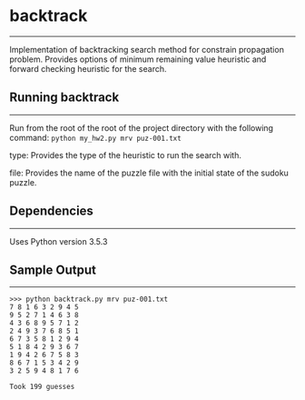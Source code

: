 # backtrack
---
Implementation of backtracking search method for constrain propagation problem. Provides options of minimum remaining value heuristic and forward checking heuristic for the search.

## Running backtrack
---
Run from the root of the root of the project directory with the following command: `python my_hw2.py mrv puz-001.txt`

type: Provides the type of the heuristic to run the search with.

file: Provides the name of the puzzle file with the initial state of the sudoku puzzle.

## Dependencies
---
Uses Python version 3.5.3

## Sample Output
---
```
>>> python backtrack.py mrv puz-001.txt
7 8 1 6 3 2 9 4 5
9 5 2 7 1 4 6 3 8
4 3 6 8 9 5 7 1 2
2 4 9 3 7 6 8 5 1
6 7 3 5 8 1 2 9 4
5 1 8 4 2 9 3 6 7
1 9 4 2 6 7 5 8 3
8 6 7 1 5 3 4 2 9
3 2 5 9 4 8 1 7 6

Took 199 guesses
```
